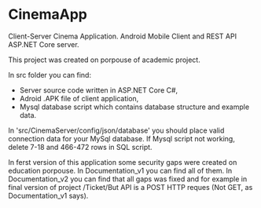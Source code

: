 # CinemaApp
Client-Server Cinema Application. Android Mobile Client and REST API ASP.NET Core server.

This project was created on porpouse of academic project. 

In src folder you can find:
* Server source code written in ASP.NET Core C#,
* Adroid .APK file of client application,
* Mysql database script which contains database structure and example data.

In 'src/CinemaServer/config/json/database' you should place valid connection data for your MySql database. 
If Mysql script not working, delete 7-18 and 466-472 rows in SQL script.

In ferst version of this application some security gaps were created on education porpouse. In Documentation_v1 you can find all of them. 
In Documentation_v2 you can find that all gaps was fixed and for example in final version of project /Ticket/But API is a POST HTTP reques (Not GET, as Documentation_v1 says).
